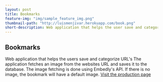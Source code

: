 ```yaml
---
layout: post
title: Bookmarks
feature-img: "img/sample_feature_img.png"
thumbnail-path: "http://luismenjivar.herokuapp.com/book.png"
short-description: Web application that helps the user save and categorize URL's
---
```


## Bookmarks

Web application that helps the users save and categorize URL's
The application fetches an image from the websites URL and saves it to the database. The image fetching is done using Embedly's API. If there is no image, the bookmark will have a default image. [Visit the production page](http://luisbookmark.herokuapp.com/)


